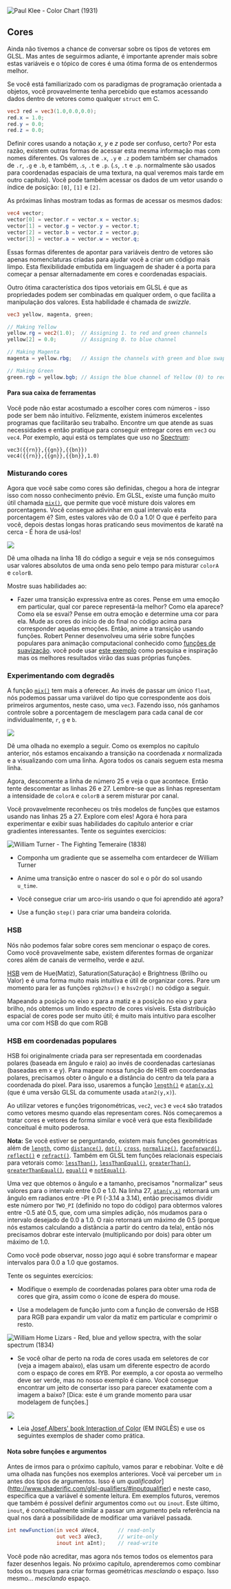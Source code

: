 ![Paul Klee - Color Chart (1931)](klee.jpg)

## Cores

Ainda não tivemos a chance de conversar sobre os tipos de vetores em GLSL. Mas antes de seguirmos adiante, é importante aprender mais sobre estas variáveis e o tópico de cores é uma ótima forma de os entendermos melhor.

Se você está familiarizado com os paradigmas de programação orientada a objetos, você provavelmente tenha percebido que estamos acessando dados dentro de vetores como qualquer `struct` em C.

```glsl
vec3 red = vec3(1.0,0.0,0.0);
red.x = 1.0;
red.y = 0.0;
red.z = 0.0;
```

Definir cores usando a notação *x*, *y* e *z* pode ser confuso, certo? Por esta razão, existem outras formas de acessar esta mesma informação mas com nomes diferentes. Os valores de `.x`, `.y` e `.z` podem também ser chamados de `.r`, `.g` e `.b`, e também, .`s`, `.t` e `.p`. (.`s`, `.t` e `.p`. normalmente são usados para coordenadas espaciais de uma textura, na qual veremos mais tarde em outro capítulo). Você pode também acessar os dados de um vetor usando o índice de posição: `[0]`, `[1]` e `[2]`.

As próximas linhas mostram todas as formas de acessar os mesmos dados:

```glsl
vec4 vector;
vector[0] = vector.r = vector.x = vector.s;
vector[1] = vector.g = vector.y = vector.t;
vector[2] = vector.b = vector.z = vector.p;
vector[3] = vector.a = vector.w = vector.q;
```

Essas formas diferentes de apontar para variáveis dentro de vetores são apenas nomenclaturas criadas para ajudar você a criar um código mais limpo. Esta flexibilidade embutida em linguagem de shader é a porta para começar a pensar alternadamente em cores e coordenadas espaciais.

Outro ótima característica dos tipos vetoriais em GLSL é que as propriedades podem ser combinadas em qualquer ordem, o que facilita a manipulação dos valores. Esta habilidade é chamada de *swizzle*.

```glsl
vec3 yellow, magenta, green;

// Making Yellow
yellow.rg = vec2(1.0);  // Assigning 1. to red and green channels
yellow[2] = 0.0;        // Assigning 0. to blue channel

// Making Magenta
magenta = yellow.rbg;   // Assign the channels with green and blue swapped

// Making Green
green.rgb = yellow.bgb; // Assign the blue channel of Yellow (0) to red and blue channels
```

#### Para sua caixa de ferramentas

Você pode não estar acostumado a escolher cores com números - isso pode ser bem não intuitivo. Felizmente, existem inúmeros excelentes programas que facilitarão seu trabalho. Encontre um que atende as suas necessidades e então pratique para conseguir entregar cores em `vec3` ou `vec4`. Por exemplo, aqui está os templates que uso no [Spectrum](http://www.eigenlogik.com/spectrum/mac):

```
vec3({{rn}},{{gn}},{{bn}})
vec4({{rn}},{{gn}},{{bn}},1.0)
```

### Misturando cores

Agora que você sabe como cores são definidas, chegou a hora de integrar isso com nosso conhecimento prévio. Em GLSL, existe uma função muito útil chamada [`mix()`](../glossary/?search=mix), que permite que você misture dois valores em porcentagens. Você consegue adivinhar em qual intervalo esta porcentagem é? Sim, estes valores vão de 0.0 a 1.0! O que é perfeito para você, depois destas longas horas praticando seus movimentos de karatê na cerca - É hora de usá-los!

![](mix-f.jpg)

Dê uma olhada na linha 18 do código a seguir e veja se nós conseguimos usar valores absolutos de uma onda seno pelo tempo para misturar `colorA` e `colorB`.

<div class="codeAndCanvas" data="mix.frag"></div>

Mostre suas habilidades ao:

* Fazer uma transição expressiva entre as cores. Pense em uma emoção em particular, qual cor parece representá-la melhor? Como ela aparece? Como ela se esvai? Pense em outra emoção e determine uma cor para ela. Mude as cores do início de do final no código acima para corresponder aquelas emoções. Então, anime a transição usando funções. Robert Penner desenvolveu uma série sobre funções populares para animação computacional conhecido como [funções de suavização](http://easings.net/). você pode usar [este exemplo](../edit.php#06/easing.frag) como pesquisa e inspiração mas os melhores resultados virão das suas próprias funções.

### Experimentando com degradês

A função [`mix()`](../glossary/?search=mix) tem mais a oferecer. Ao invés de passar um único `float`, nós podemos passar uma variável do tipo que correspondente aos dois primeiros argumentos, neste caso, uma `vec3`. Fazendo isso, nós ganhamos controle sobre a porcentagem de mesclagem para cada canal de cor individualmente, `r`, `g` e `b`.

![](mix-vec.jpg)

Dê uma olhada no exemplo a seguir. Como os exemplos no capítulo anterior, nós estamos encaixando a transição na coordenada *x* normalizada e a visualizando com uma linha. Agora todos os canais seguem esta mesma linha.

Agora, descomente a linha de número 25 e veja o que acontece. Então tente descomentar as linhas 26 e 27. Lembre-se que as linhas representam a intensidade de `colorA` e `colorB` a serem misturar por canal.

<div class="codeAndCanvas" data="gradient.frag"></div>

Você provavelmente reconheceu os três modelos de funções que estamos usando nas linhas 25 a 27. Explore com eles! Agora é hora para experimentar e exibir suas habilidades do capítulo anterior e criar gradientes interessantes. Tente os seguintes exercícios:

![William Turner - The Fighting Temeraire (1838)](turner.jpg)

* Componha um gradiente que se assemelha com entardecer de William Turner

* Anime uma transição entre o nascer do sol e o pôr do sol usando `u_time`.

* Você consegue criar um arco-íris usando o que foi aprendido até agora?

* Use a função `step()` para criar uma bandeira colorida.

### HSB

Nós não podemos falar sobre cores sem mencionar o espaço de cores. Como você provavelmente sabe, existem diferentes formas de organizar cores além de canais de vermelho, verde e azul.

[HSB](http://en.wikipedia.org/wiki/HSL_and_HSV) vem de Hue(Matiz), Saturation(Saturação) e Brightness (Brilho ou Valor) e é uma forma muito mais intuitiva e útil de organizar cores. Pare um momento para ler as funções  `rgb2hsv()` e `hsv2rgb()` no código a seguir.

Mapeando a posição no eixo x para a matiz e a posição no eixo y para brilho, nós obtemos um lindo espectro de cores visíveis. Esta distribuição espacial de cores pode ser muito útil; é muito mais intuitivo para escolher uma cor com HSB do que com RGB

<div class="codeAndCanvas" data="hsb.frag"></div>

### HSB em coordenadas populares

HSB foi originalmente criada para ser representada em coordenadas polares (baseada em ângulo e raio) ao invés de coordenadas cartesianas (baseadas em x e y). Para mapear nossa função de HSB em coordenadas polares, precisamos obter o ângulo e a distância do centro da tela para a coordenada do píxel. Para isso, usaremos a função [`length()`](../glossary/?search=length) e [`atan(y,x)`](../glossary/?search=atan) (que é uma versão GLSL da comumente usada `atan2(y,x)`).  

Ao utilizar vetores e funções trigonométricas, `vec2`, `vec3` e `vec4` são tratados como vetores mesmo quando elas representam cores. Nós começaremos a tratar cores e vetores de forma similar e você verá que esta flexibilidade conceitual é muito poderosa.

**Nota:** Se você estiver se perguntando, existem mais funções geométricas além de [`length`](../glossary/?search=length), como [`distance()`](../glossary/?search=distance), [`dot()`](../glossary/?search=dot), [`cross`](../glossary/?search=cross), [`normalize()`](../glossary/?search=normalize), [`faceforward()`](../glossary/?search=faceforward), [`reflect()`](../glossary/?search=reflect) e [`refract()`](../glossary/?search=refract). Também em GLSL tem funções relacionais especiais para vetorais como: [`lessThan()`](../glossary/?search=lessThan), [`lessThanEqual()`](../glossary/?search=lessThanEqual), [`greaterThan()`](../glossary/?search=greaterThan), [`greaterThanEqual()`](../glossary/?search=greaterThanEqual), [`equal()`](../glossary/?search=equal) e [`notEqual()`](../glossary/?search=notEqual).

Uma vez que obtemos o ângulo e a tamanho, precisamos "normalizar" seus valores para o intervalo entre 0.0 e 1.0. Na linha 27, [`atan(y,x)`](../glossary/?search=atan) retornará um ângulo em radianos entre -PI e PI (-3.14 a 3.14), então precisamos dividir este número por `TWO_PI` (definido no topo do código) para obtermos valores entre -0.5 até 0.5, que, com uma simples adição, nós mudamos para o intervalo desejado de 0.0 a 1.0. O raio retornará um máximo de 0.5 (porque nós estamos calculando a distância a partir do centro da tela), então nós precisamos dobrar este intervalo (multiplicando por dois) para obter um máximo de 1.0.

Como você pode observar, nosso jogo aqui é sobre transformar e mapear intervalos para 0.0 a 1.0 que gostamos.

<div class="codeAndCanvas" data="hsb-colorwheel.frag"></div>

Tente os seguintes exercícios:

* Modifique o exemplo de coordenadas polares para obter uma roda de cores que gira, assim como o ícone de espera do mouse.

* Use a modelagem de função junto com a função de conversão de HSB para RGB para expandir um valor da matiz em particular e comprimir o resto.

![William Home Lizars - Red, blue and yellow spectra, with the solar spectrum (1834)](spectrums.jpg)

* Se você olhar de perto na roda de cores usada em seletores de cor (veja a imagem abaixo), elas usam um diferente espectro de acordo com o espaço de cores em RYB. Por exemplo, a cor oposta ao vermelho deve ser verde, mas no nosso exemplo é ciano. Você consegue encontrar um jeito de consertar isso para parecer exatamente com a imagem a baixo? [Dica: este é um grande momento para usar modelagem de funções.]

![](colorwheel.png)

* Leia [Josef Albers' book Interaction of Color](http://www.goodreads.com/book/show/111113.Interaction_of_Color) (EM INGLÊS) e use os seguintes exemplos de shader como prática.

<div class="glslGallery" data="160505191155,160505193939,160505200330,160509131554,160509131509,160509131420,160509131240" data-properties="clickRun:editor,openFrameIcon:false,showAuthor:false"></div>

#### Nota sobre funções e argumentos

Antes de irmos para o próximo capítulo, vamos parar e rebobinar. Volte e dê uma olhada nas funções nos exemplos anteriores. Você vai perceber um `in` antes dos tipos de argumentos. Isso é um *qualificador*](http://www.shaderific.com/glsl-qualifiers/#inputqualifier) e neste caso, especifica que a variável é somente leitura. Em exemplos futuros, veremos que também é possível definir argumentos como `out` ou `inout`. Este último, `inout`, é conceitualmente similar a passar um argumento pela referência na qual nos dará a possibilidade de modificar uma variável passada.

```glsl
int newFunction(in vec4 aVec4,      // read-only
                out vec3 aVec3,     // write-only
                inout int aInt);    // read-write
```

Você pode não acreditar, mas agora nós temos todos os elementos para fazer desenhos legais. No próximo capítulo, aprenderemos como combinar todos os truques para criar formas geométricas *mesclando* o espaço. Isso mesmo... *mesclando* espaço. 
